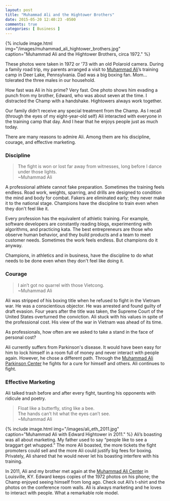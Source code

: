 ```yaml
---
layout: post
title: "Muhammad Ali and the Hightower Brothers"
date: 2015-05-20 12:40:23 -0500
comments: true
categories: [ Business ]
---
```

{% include image.html img="/images/muhammad_ali_hightower_brothers.jpg" caption="Muhammad Ali and the Hightower Brothers, circa 1972." %}

These photos were taken in 1972 or '73 with an old Polaroid camera. During a family road trip, my parents arranged a visit to [Muhammad Ali](http://muhammadali.com/)’s training camp in Deer Lake, Pennsylvania. Dad was a big boxing fan. Mom... tolerated the three males in our household.

How fast was Ali in his prime? Very fast. One photo shows him evading a punch from my brother, Edward, who was about seven at the time. I distracted the Champ with a handshake. Hightowers always work together.

<!--more-->

Our family didn’t receive any special treatment from the Champ. As I recall (through the eyes of my eight-year-old self) Ali interacted with everyone in the training camp that day. And I hear that he enjoys people just as much today.

There are many reasons to admire Ali. Among them are his discipline, courage, and effective marketing.

### Discipline
>The fight is won or lost far away from witnesses, long before I dance under those lights.<br/>~Muhammad Ali

A professional athlete cannot fake preparation. Sometimes the training feels endless. Road work, weights, sparring, and drills are designed to condition the mind and body for combat. Fakers are eliminated early; they never make it to the national stage. Champions have the discipline to train even when they don't feel like it.

Every profession has the equivalent of athletic training. For example, software developers are constantly reading blogs, experimenting with algorithms, and practicing kata. The best entrepreneurs are those who observe human behavior, and they build products and a team to meet customer needs. Sometimes the work feels endless. But champions do it anyway. 

Champions, in athletics and in business, have the discipline to do what needs to be done even when they don't feel like doing it.

### Courage
>I ain’t got no quarrel with those Vietcong.<br/>~Muhammad Ali

Ali was stripped of his boxing title when he refused to fight in the Vietnam war. He was a conscientious objector. He was arrested and found guilty of draft evasion. Four years after the title was taken, the Supreme Court of the United States overturned the conviction. Ali stuck with his values in spite of the professional cost. His view of the war in Vietnam was ahead of its time. 

As professionals, how often are we asked to take a stand in the face of personal cost? 

Ali currently suffers from Parkinson's disease. It would have been easy for him to lock himself in a room full of money and never interact with people again. However, he chose a different path. Through the [Muhammad Ali Parkinson Center](http://www.thebarrow.org/Neurological_Services/Muhammad_Ali_Parkinson_Center/index.htm) he fights for a cure for himself and others. Ali continues to fight.

### Effective Marketing
Ali talked trash before and after every fight, taunting his opponents with ridicule and poetry.

>Float like a butterfly, sting like a bee.<br/>
>The hands can’t hit what the eyes can’t see.<br/>~Muhammad Ali

{% include image.html img="/images/ali_eth_2011.jpg" caption="Muhammad Ali with Edward Hightower in 2011." %}
Ali’s boasting was all about marketing. My father used to say “people like to see a braggart get whupped.” The more Ali boasted, the more tickets the fight promoters could sell and the more Ali could justify big fees for boxing. Privately, Ali shared that he would never let his boasting interfere with his training.

In 2011, Ali and my brother met again at the [Muhammad Ali Center](https://alicenter.org/) in Louisville, KY. Edward keeps copies of the 1972 photos on his phone; the Champ enjoyed seeing himself from long ago. Check out Ali’s t-shirt and the photos on the conference room walls. Ali is always marketing and he loves to interact with people. What a remarkable role model.

